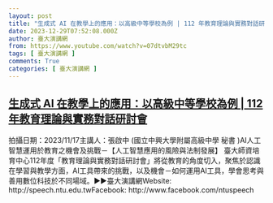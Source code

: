 ```yaml
---
layout: post
title: "生成式 AI 在教學上的應用：以高級中等學校為例 | 112 年教育理論與實務對話研討會"
date: 2023-12-29T07:52:08.000Z
author: 臺大演講網
from: https://www.youtube.com/watch?v=07dtvbM29tc
tags: [ 臺大演講網 ]
comments: True
categories: [ 臺大演講網 ]
---
```

<!--1703836328000-->
[生成式 AI 在教學上的應用：以高級中等學校為例 | 112 年教育理論與實務對話研討會](https://www.youtube.com/watch?v=07dtvbM29tc)
------

<div>
拍攝日期：2023/11/17主講人：張啟中 (國立中興大學附屬高級中學 秘書 )AI人工智慧運用於教育之機會及挑戰－【人工智慧應用的風險與法制發展】 臺大師資培育中心112年度「教育理論與實務對話研討會」將從教育的角度切入，聚焦於認識在學習與教學方面，AI工具帶來的挑戰，以及機會－如何運用AI工具，學會思考與善用數位科技於不同場域。►►臺大演講網Website: http://speech.ntu.edu.twFacebook: http://www.facebook.com/ntuspeech
</div>
